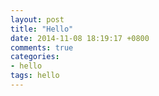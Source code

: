 ```yaml
---
layout: post
title: "Hello"
date: 2014-11-08 18:19:17 +0800
comments: true
categories:
- hello
tags: hello
---
```

